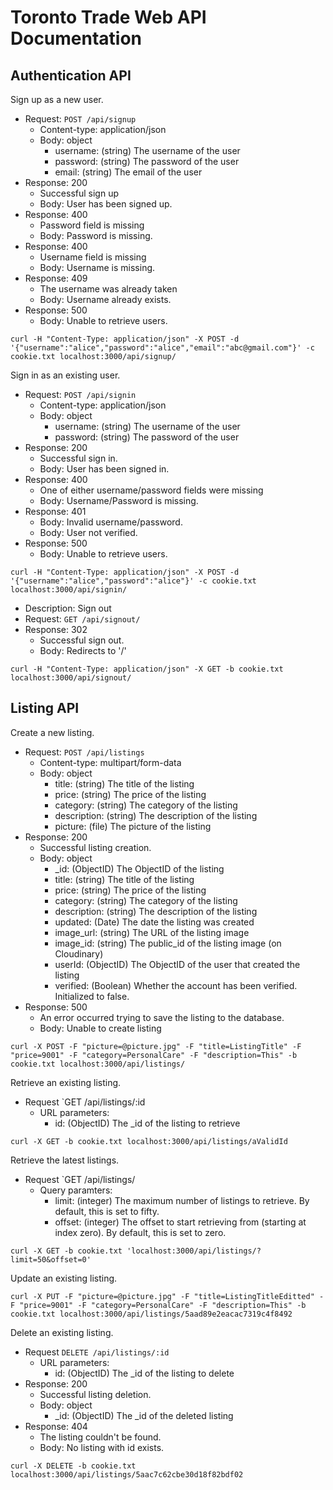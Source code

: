 # Toronto Trade Web API Documentation

## Authentication API

Sign up as a new user.
- Request: `POST /api/signup`
	- Content-type: application/json
	- Body: object
		- username: (string) The username of the user
		- password: (string) The password of the user
		- email: (string) The email of the user
- Response: 200
	- Successful sign up
	- Body: User has been signed up.
- Response: 400
	- Password field is missing
	- Body: Password is missing.
- Response: 400
	- Username field is missing
	- Body: Username is missing.
- Response: 409
	- The username was already taken
	- Body: Username already exists.
- Response: 500
	- Body: Unable to retrieve users.

```
curl -H "Content-Type: application/json" -X POST -d '{"username":"alice","password":"alice","email":"abc@gmail.com"}' -c cookie.txt localhost:3000/api/signup/
```

Sign in as an existing user.
- Request: `POST /api/signin`
	- Content-type: application/json
	- Body: object
		- username: (string) The username of the user
		- password: (string) The password of the user
- Response: 200
	- Successful sign in.
	- Body: User has been signed in.
- Response: 400
	- One of either username/password fields were missing
	- Body: Username/Password is missing.
- Response: 401
	- Body: Invalid username/password.
	- Body: User not verified.
- Response: 500
	- Body: Unable to retrieve users.

```
curl -H "Content-Type: application/json" -X POST -d '{"username":"alice","password":"alice"}' -c cookie.txt localhost:3000/api/signin/
```

- Description: Sign out
- Request: `GET /api/signout/`
- Response: 302
	- Successful sign out.
	- Body: Redirects to '/'

```
curl -H "Content-Type: application/json" -X GET -b cookie.txt localhost:3000/api/signout/
```

## Listing API

Create a new listing.
- Request: `POST /api/listings`
	- Content-type: multipart/form-data
	- Body: object
		- title: (string) The title of the listing
		- price: (string) The price of the listing
		- category: (string) The category of the listing
		- description: (string) The description of the listing
		- picture: (file) The picture of the listing
- Response: 200
	- Successful listing creation.
	- Body: object
		- _id: (ObjectID) The ObjectID of the listing
		- title: (string) The title of the listing
		- price: (string) The price of the listing
		- category: (string) The category of the listing
		- description: (string) The description of the listing
		- updated: (Date) The date the listing was created
		- image_url: (string) The URL of the listing image
		- image_id: (string) The public_id of the listing image (on Cloudinary)
		- userId: (ObjectID) The ObjectID of the user that created the listing
		- verified: (Boolean) Whether the account has been verified. Initialized to false.
- Response: 500
	- An error occurred trying to save the listing to the database.
	- Body: Unable to create listing

```
curl -X POST -F "picture=@picture.jpg" -F "title=ListingTitle" -F "price=9001" -F "category=PersonalCare" -F "description=This" -b cookie.txt localhost:3000/api/listings/
```

Retrieve an existing listing.
- Request `GET /api/listings/:id
	- URL parameters:
		- id: (ObjectID) The _id of the listing to retrieve

```
curl -X GET -b cookie.txt localhost:3000/api/listings/aValidId
```

Retrieve the latest listings.
- Request `GET /api/listings/
	- Query paramters:
		- limit: (integer) The maximum number of listings to retrieve. By default, this is set to fifty.
		- offset: (integer) The offset to start retrieving from (starting at index zero). By default, this is set to zero.

```
curl -X GET -b cookie.txt 'localhost:3000/api/listings/?limit=50&offset=0'
```

Update an existing listing.

```
curl -X PUT -F "picture=@picture.jpg" -F "title=ListingTitleEditted" -F "price=9001" -F "category=PersonalCare" -F "description=This" -b cookie.txt localhost:3000/api/listings/5aad89e2eacac7319c4f8492
```

Delete an existing listing.
- Request `DELETE /api/listings/:id`
	- URL parameters:
		- id: (ObjectID) The _id of the listing to delete
- Response: 200
	- Successful listing deletion.
	- Body: object
		- _id: (ObjectID) The _id of the deleted listing
- Response: 404
	- The listing couldn't be found.
	- Body: No listing with id exists.

```
curl -X DELETE -b cookie.txt localhost:3000/api/listings/5aac7c62cbe30d18f82bdf02
```
